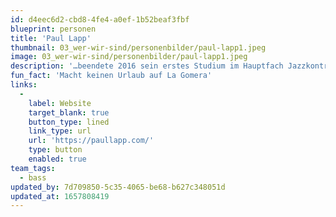 ```yaml
---
id: d4eec6d2-cbd8-4fe4-a0ef-1b52beaf3fbf
blueprint: personen
title: 'Paul Lapp'
thumbnail: 03_wer-wir-sind/personenbilder/paul-lapp1.jpeg
image: 03_wer-wir-sind/personenbilder/paul-lapp1.jpeg
description: '…beendete 2016 sein erstes Studium im Hauptfach Jazzkontrabass und 2019 sein zweites Studium im Hauptfach klassischen Kontrabass an der HMT Leipzig erfolgreich. Bei Stegreif versucht er sowohl im Bandkontext mit der Rhythmusgruppe als auch im Orchesterkontext passend und geschmackvoll zu begleiten.'
fun_fact: 'Macht keinen Urlaub auf La Gomera'
links:
  -
    label: Website
    target_blank: true
    button_type: lined
    link_type: url
    url: 'https://paullapp.com/'
    type: button
    enabled: true
team_tags:
  - bass
updated_by: 7d709850-5c35-4065-be68-b627c348051d
updated_at: 1657808419
---
```

